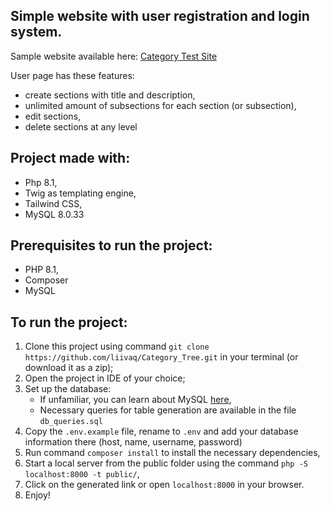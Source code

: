 ## Simple website with user registration and login system. 

Sample website available here: [Category Test Site](https://liiva-test.000webhostapp.com/)

User page has these features:
- create sections with title and description, 
- unlimited amount of subsections for each section (or subsection),
- edit sections,
- delete sections at any level

## Project made with:
- Php 8.1,
- Twig as templating engine,
- Tailwind CSS,
- MySQL 8.0.33

## Prerequisites to run the project:
- PHP 8.1,
- Composer
- MySQL

## To run the project:

1. Clone this project using command `git clone https://github.com/liivaq/Category_Tree.git` in your terminal (or download it as a zip);
2. Open the project in IDE of your choice;
3. Set up the database:
    - If unfamiliar, you can learn about MySQL [here](https://www.w3schools.com/mysql/mysql_create_db.asp),
    - Necessary queries for table generation are available in the file `db_queries.sql`
4. Copy the `.env.example` file, rename to `.env` and add your database information there (host, name, username, password)
5. Run command `composer install` to install the necessary dependencies,
6. Start a local server from the public folder using the command `php -S localhost:8000 -t public/`,
7. Click on the generated link or open `localhost:8000` in your browser.
8. Enjoy!

